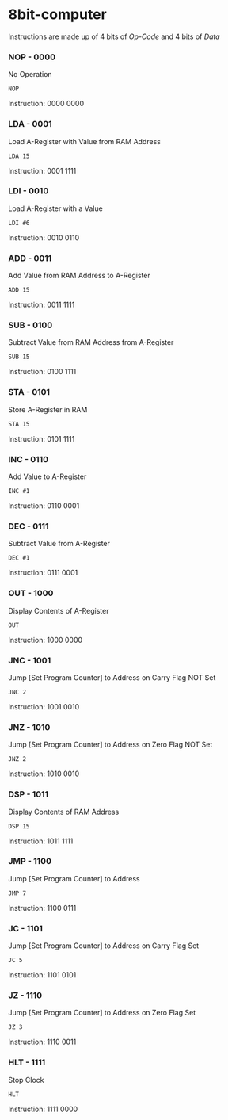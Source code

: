 # 8bit-computer

Instructions are made up of 4 bits of *Op-Code* and 4 bits of *Data*

### NOP - 0000
No Operation
```
NOP
```
Instruction: 0000 0000

### LDA - 0001
Load A-Register with Value from RAM Address
```
LDA 15
```
Instruction: 0001 1111

### LDI - 0010
Load A-Register with a Value
```
LDI #6
```
Instruction: 0010 0110

### ADD - 0011
Add Value from RAM Address to A-Register
```
ADD 15
```
Instruction: 0011 1111

### SUB - 0100
Subtract Value from RAM Address from A-Register
```
SUB 15
```
Instruction: 0100 1111

### STA - 0101
Store A-Register in RAM
```
STA 15
```
Instruction: 0101 1111

### INC - 0110
Add Value to A-Register
```
INC #1
```
Instruction: 0110 0001

### DEC - 0111
Subtract Value from A-Register
```
DEC #1
```
Instruction: 0111 0001

### OUT - 1000
Display Contents of A-Register
```
OUT
```
Instruction: 1000 0000

### JNC - 1001
Jump [Set Program Counter] to Address on Carry Flag NOT Set
```
JNC 2
```
Instruction: 1001 0010

### JNZ - 1010
Jump [Set Program Counter] to Address on Zero Flag NOT Set
```
JNZ 2
```
Instruction: 1010 0010

### DSP - 1011
Display Contents of RAM Address
```
DSP 15
```
Instruction: 1011 1111

### JMP - 1100
Jump [Set Program Counter] to Address
```
JMP 7
```
Instruction: 1100 0111

### JC  - 1101
Jump [Set Program Counter] to Address on Carry Flag Set
```
JC 5
```
Instruction: 1101 0101

### JZ  - 1110
Jump [Set Program Counter] to Address on Zero Flag Set
```
JZ 3
```
Instruction: 1110 0011

### HLT - 1111
Stop Clock
```
HLT
```
Instruction: 1111 0000
